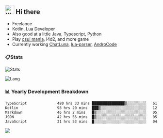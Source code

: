 ## <img alt="wave" src="https://raw.githubusercontent.com/MartinHeinz/MartinHeinz/master/wave.gif" width="30px"> Hi there

- Freelance
- Kotlin, Lua Developer
- Also good at a little Java, Typescript, Python
- Play [osu! mania](https://osu.ppy.sh/users/29808669), l4d2, and more game
- Currently working [ChatLuna](https://github.com/ChatLunaLab), [lua-parser](https://github.com/dingyi222666/lua-parser), [AndroCode](https://github.com/dingyi222666/AndroCode)

### 📋Stats

![Stats](https://github-readme-stats.vercel.app/api?username=dingyi222666&show_icons=true&icon_color=47A69E&title_color=47A69E&count_private=true)    

![Lang](https://github-readme-stats.vercel.app/api/top-langs/?username=dingyi222666&layout=compact&title_color=47A69E&hide=html,css,c,c%2B%2B)   

### 📊 Yearly Development Breakdown

<!--START_SECTION:waka-->

```txt
TypeScript              480 hrs 33 mins ███████████████▒░░░░░░░░░   61.94 %
Kotlin                  98 hrs 20 mins  ███▒░░░░░░░░░░░░░░░░░░░░░   12.68 %
Markdown                46 hrs 2 mins   █▒░░░░░░░░░░░░░░░░░░░░░░░   05.93 %
JSON                    42 hrs 56 mins  █▒░░░░░░░░░░░░░░░░░░░░░░░   05.53 %
JavaScript              31 hrs 53 mins  █░░░░░░░░░░░░░░░░░░░░░░░░   04.11 %
```

<!--END_SECTION:waka-->

![](https://komarev.com/ghpvc/?username=dingyi222666)
